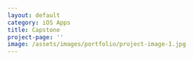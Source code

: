 ```yaml
---
layout: default
category: iOS Apps
title: Capstone
project-page: ''
image: /assets/images/portfolio/project-image-1.jpg
---
```

